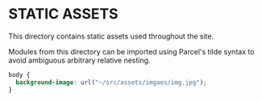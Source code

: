 # STATIC ASSETS

This directory contains static assets used throughout the site.

Modules from this directory can be imported using Parcel's tilde syntax to avoid ambiguous arbitrary relative nesting.

```css
body {
  background-image: url("~/src/assets/imgaes/img.jpg");
}
```